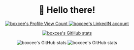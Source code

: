 <div align="center">
  <h1>👋 Hello there!</h1>

  <p>
    <a href="https://github.com/boxcee">
      <img
        src="https://komarev.com/ghpvc/?username=boxcee"
        alt="boxcee's Profile View Count"/>
    </a>
    <a href="https://www.linkedin.com/in/mosvh" target="_blank">
      <img
        src="https://img.shields.io/badge/linkedin-connect-blue?logo=linkedin&style=flat-square"
        alt="boxcee's LinkedIN account"/>
    </a>
  </p>

  <p>
    <a href="https://github.com/boxcee">
      <img
        src="https://github-readme-stats.vercel.app/api?username=boxcee&show_icons=true&count_private=true&theme=react&hide_border=true"
        alt="boxcee's GitHub stats"/>
    </a>
  </p>
  <p>
    <a>
      <img
        src="https://github-readme-stats.vercel.app/api/top-langs/?username=boxcee&theme=react&layout=compact&hide_border=true"
        alt="boxcee's GitHub stats"/>
      <img
        src="https://github-readme-stats.vercel.app/api/wakatime?username=boxcee&theme=react&hide_border=true"
        alt="boxcee's GitHub stats"/>
    </a>
  </p>

</div>
